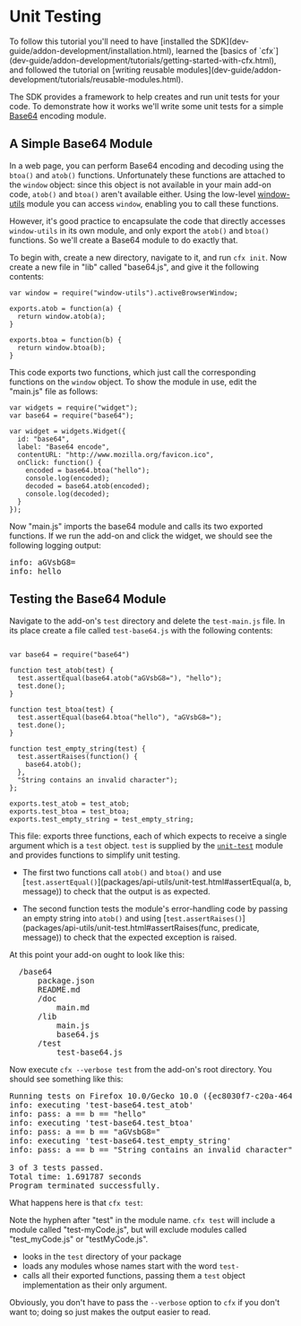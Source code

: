 <!-- This Source Code Form is subject to the terms of the Mozilla Public
   - License, v. 2.0. If a copy of the MPL was not distributed with this
   - file, You can obtain one at http://mozilla.org/MPL/2.0/. -->

# Unit Testing #

<span class="aside">
To follow this tutorial you'll need to have
[installed the SDK](dev-guide/addon-development/installation.html),
learned the
[basics of `cfx`](dev-guide/addon-development/tutorials/getting-started-with-cfx.html),
and followed the tutorial on
[writing reusable modules](dev-guide/addon-development/tutorials/reusable-modules.html).
</span>

The SDK provides a framework to help creates and run unit tests for
your code. To demonstrate how it works we'll write some unit tests for
a simple [Base64](http://en.wikipedia.org/wiki/Base64) encoding module.

## A Simple Base64 Module ##

In a web page, you can perform Base64 encoding and decoding using the
`btoa()` and `atob()` functions. Unfortunately these functions are attached
to the `window` object: since this object is not available in your
main add-on code, `atob()` and `btoa()` aren't available either. Using the
low-level
[window-utils](packages/api-utils/window-utils.html) module you
can access `window`, enabling you to call these functions.

However, it's good practice to encapsulate the code that directly accesses
`window-utils` in its own module, and only export the `atob()`
and `btoa()` functions. So we'll create a Base64 module to do
exactly that.

To begin with, create a new directory, navigate to it, and run `cfx init`.
Now create a new file in "lib" called "base64.js", and give it the
following contents:

    var window = require("window-utils").activeBrowserWindow;

    exports.atob = function(a) {
      return window.atob(a);
    }

    exports.btoa = function(b) {
      return window.btoa(b);
    }

This code exports two functions, which just call the corresponding
functions on the `window` object. To show the module in use, edit
the "main.js" file as follows:

    var widgets = require("widget");
    var base64 = require("base64");

    var widget = widgets.Widget({
      id: "base64",
      label: "Base64 encode",
      contentURL: "http://www.mozilla.org/favicon.ico",
      onClick: function() {
        encoded = base64.btoa("hello");
        console.log(encoded);
        decoded = base64.atob(encoded);
        console.log(decoded);
      }
    });

Now "main.js" imports the base64 module and calls its two exported
functions. If we run the add-on and click the widget, we should see
the following logging output:

<pre>
info: aGVsbG8=
info: hello
</pre>

## Testing the Base64 Module ##

Navigate to the add-on's `test` directory and delete the `test-main.js` file.
In its place create a file called `test-base64.js` with the following
contents:

<pre><code>
var base64 = require("base64")

function test_atob(test) {
  test.assertEqual(base64.atob("aGVsbG8="), "hello");
  test.done();
}

function test_btoa(test) {
  test.assertEqual(base64.btoa("hello"), "aGVsbG8=");
  test.done();
}

function test_empty_string(test) {
  test.assertRaises(function() {
    base64.atob();
  },
  "String contains an invalid character");
};

exports.test_atob = test_atob;
exports.test_btoa = test_btoa;
exports.test_empty_string = test_empty_string;
</code></pre>

This file: exports three functions, each of which expects to receive a single
argument which is a `test` object. `test` is supplied by the
[`unit-test`](packages/api-utils/unit-test.html) module and provides
functions to simplify unit testing.

* The first two functions call `atob()` and `btoa()` and use [`test.assertEqual()`](packages/api-utils/unit-test.html#assertEqual(a, b, message))
to check that the output is as expected.

* The second function tests the module's error-handling code by passing an
empty string into `atob()` and using
[`test.assertRaises()`](packages/api-utils/unit-test.html#assertRaises(func, predicate, message))
to check that the expected exception is raised.

At this point your add-on ought to look like this:

<pre>
  /base64
      package.json
      README.md
      /doc
          main.md
      /lib
          main.js
          base64.js
      /test
          test-base64.js
</pre>

Now execute `cfx --verbose test` from the add-on's root directory.
You should see something like this:

<pre>
Running tests on Firefox 10.0/Gecko 10.0 ({ec8030f7-c20a-464f-9b0e-13a3a9e97384}) under darwin/x86.
info: executing 'test-base64.test_atob'
info: pass: a == b == "hello"
info: executing 'test-base64.test_btoa'
info: pass: a == b == "aGVsbG8="
info: executing 'test-base64.test_empty_string'
info: pass: a == b == "String contains an invalid character"

3 of 3 tests passed.
Total time: 1.691787 seconds
Program terminated successfully.
</pre>

What happens here is that `cfx test`:

<span class="aside">Note the hyphen after "test" in the module name.
`cfx test` will include a module called "test-myCode.js", but will exclude
modules called "test_myCode.js" or "testMyCode.js".</span>

* looks in the `test` directory of your
package
* loads any modules whose names start with the word `test-`
*  calls all their exported functions, passing them a `test` object
implementation as their only argument.

Obviously, you don't have to pass the `--verbose` option to `cfx` if you don't
want to; doing so just makes the output easier to read.
